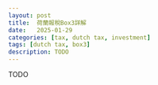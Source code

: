 ```yaml
---
layout: post
title:  荷蘭報稅Box3詳解
date:   2025-01-29
categories: [tax, dutch tax, investment]
tags: [dutch tax, box3]
description: TODO
---
```


TODO
